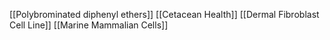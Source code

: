 [[Polybrominated diphenyl ethers]]
[[Cetacean Health]]
[[Dermal Fibroblast Cell Line]]
[[Marine Mammalian Cells]]
